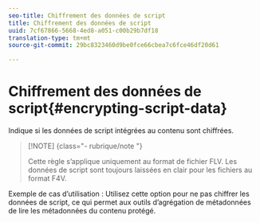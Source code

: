 ```yaml
---
seo-title: Chiffrement des données de script
title: Chiffrement des données de script
uuid: 7cf67866-5668-4ed8-a051-c00b29b7df18
translation-type: tm+mt
source-git-commit: 29bc8323460d9be0fce66cbea7c6fce46df20d61

---
```



# Chiffrement des données de script{#encrypting-script-data}

Indique si les données de script intégrées au contenu sont chiffrées.

>[!NOTE] {class=&quot;- rubrique/note &quot;}
>
>Cette règle s’applique uniquement au format de fichier FLV. Les données de script sont toujours laissées en clair pour les fichiers au format F4V.

Exemple de cas d’utilisation : Utilisez cette option pour ne pas chiffrer les données de script, ce qui permet aux outils d’agrégation de métadonnées de lire les métadonnées du contenu protégé.
